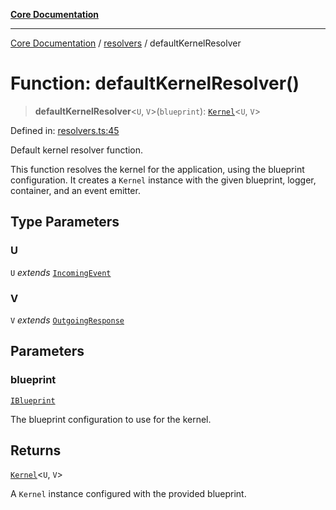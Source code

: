 [**Core Documentation**](../../README.md)

***

[Core Documentation](../../README.md) / [resolvers](../README.md) / defaultKernelResolver

# Function: defaultKernelResolver()

> **defaultKernelResolver**\<`U`, `V`\>(`blueprint`): [`Kernel`](../../Kernel/classes/Kernel.md)\<`U`, `V`\>

Defined in: [resolvers.ts:45](https://github.com/stonemjs/core/blob/b1f29857c7f1e529739f22d486494bed3b22d2c6/src/resolvers.ts#L45)

Default kernel resolver function.

This function resolves the kernel for the application, using the blueprint configuration.
It creates a `Kernel` instance with the given blueprint, logger, container, and an event emitter.

## Type Parameters

### U

`U` *extends* [`IncomingEvent`](../../events/IncomingEvent/classes/IncomingEvent.md)

### V

`V` *extends* [`OutgoingResponse`](../../events/OutgoingResponse/classes/OutgoingResponse.md)

## Parameters

### blueprint

[`IBlueprint`](../../declarations/type-aliases/IBlueprint.md)

The blueprint configuration to use for the kernel.

## Returns

[`Kernel`](../../Kernel/classes/Kernel.md)\<`U`, `V`\>

A `Kernel` instance configured with the provided blueprint.
